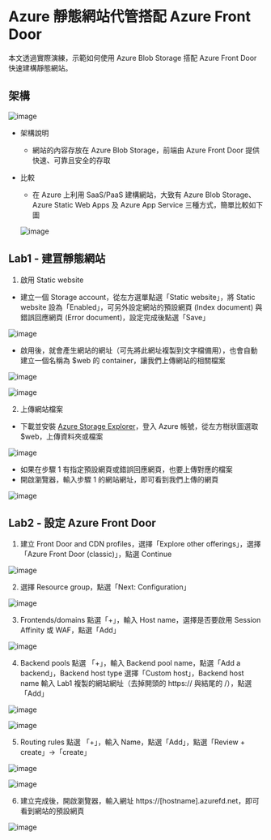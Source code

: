 # Azure 靜態網站代管搭配 Azure Front Door
本文透過實際演練，示範如何使用 Azure Blob Storage 搭配 Azure Front Door 快速建構靜態網站。
## 架構

![image](https://user-images.githubusercontent.com/42570850/212449195-1b9bfcef-e677-4478-9514-da439672a8b5.png)

* 架構說明
  * 網站的內容存放在 Azure Blob Storage，前端由 Azure Front Door 提供快速、可靠且安全的存取
* 比較
  * 在 Azure 上利用 SaaS/PaaS 建構網站，大致有 Azure Blob Storage、Azure Static Web Apps 及 Azure App Service 三種方式，簡單比較如下圖

  ![image](https://user-images.githubusercontent.com/42570850/212449302-ce624ec8-cd61-4be5-97aa-38c5858c415b.png)

## Lab1 - 建罝靜態網站
1. 啟用 Static website
  * 建立一個 Storage account，從左方選單點選「Static website」，將 Static website 設為「Enabled」，可另外設定網站的預設網頁 (Index document) 與錯誤回應網頁 (Error document)，設定完成後點選「Save」

  ![image](https://user-images.githubusercontent.com/42570850/212450259-e17cfa4b-3ecc-4a9f-a622-32157a4d3799.png)


  * 啟用後，就會產生網站的網址（可先將此網址複製到文字檔備用），也會自動建立一個名稱為 $web 的 container，讓我們上傳網站的相關檔案

  ![image](https://user-images.githubusercontent.com/42570850/212450282-c78b77e8-74b4-4e6b-b759-db5392b85271.png)

  ![image](https://user-images.githubusercontent.com/42570850/212450283-4ac8a301-351b-4cb3-ab0b-0a80ce9694ab.png)

2. 上傳網站檔案
  * 下載並安裝 [Azure Storage Explorer](https://azure.microsoft.com/zh-tw/products/storage/storage-explorer/)，登入 Azure 帳號，從左方樹狀圖選取 $web，上傳資料夾或檔案

  ![image](https://user-images.githubusercontent.com/42570850/212449769-df108b8e-8da4-41d4-a248-bdec929a5bff.png)

  * 如果在步驟 1 有指定預設網頁或錯誤回應網頁，也要上傳對應的檔案
  * 開啟瀏覽器，輸入步驟 1 的網站網址，即可看到我們上傳的網頁

  ![image](https://user-images.githubusercontent.com/42570850/212450302-f423ff5f-fd9f-4b08-9a5e-0909345312e0.png)

## Lab2 - 設定 Azure Front Door
1. 建立 Front Door and CDN profiles，選擇「Explore other offerings」，選擇「Azure Front Door (classic)」，點選 Continue

  ![image](https://user-images.githubusercontent.com/42570850/212450334-c39aeac4-8cd9-446a-9ce5-4b5442f67205.png)

2. 選擇 Resource group，點選「Next: Configuration」

  ![image](https://user-images.githubusercontent.com/42570850/212450343-ba549002-662b-4c9f-bb28-b26b1dacb075.png)

3. Frontends/domains 點選「+」，輸入 Host name，選擇是否要啟用 Session Affinity 或 WAF，點選「Add」

  ![image](https://user-images.githubusercontent.com/42570850/212450503-66032a5f-b805-4907-998b-f356fe238a17.png)

4. Backend pools 點選 「+」，輸入 Backend pool name，點選「Add a backend」，Backend host type 選擇「Custom host」，Backend host name 輸入 Lab1 複製的網站網址（去掉開頭的 https:// 與結尾的 /），點選「Add」

  ![image](https://user-images.githubusercontent.com/42570850/212450507-7afbda66-22e6-4262-9b4e-299a9de9682d.png)

  ![image](https://user-images.githubusercontent.com/42570850/212450508-cbdd7a1e-d1a8-4519-b832-93c8b3f0ae8c.png)

5. Routing rules 點選 「+」，輸入 Name，點選「Add」，點選「Review + create」→「create」

  ![image](https://user-images.githubusercontent.com/42570850/212450510-2dbdadd8-c15d-498e-8672-68f7f84dde64.png)

  ![image](https://user-images.githubusercontent.com/42570850/212450512-c5787d08-c91f-4b65-8c89-2e7f195d239c.png)

6. 建立完成後，開啟瀏覽器，輸入網址 https://[hostname].azurefd.net，即可看到網站的預設網頁

  ![image](https://user-images.githubusercontent.com/42570850/212450515-08619f6f-4f67-44c5-8483-70a30338f1b1.png)
